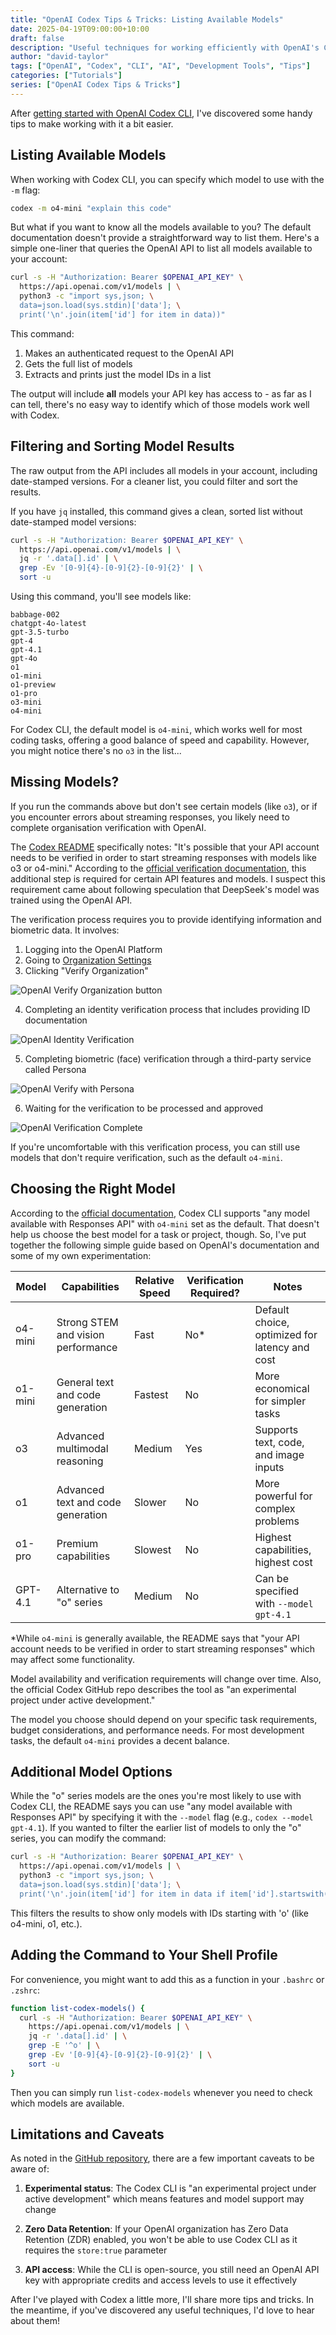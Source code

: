 ```yaml
---
title: "OpenAI Codex Tips & Tricks: Listing Available Models"
date: 2025-04-19T09:00:00+10:00
draft: false
description: "Useful techniques for working efficiently with OpenAI's Codex CLI tool"
author: "david-taylor"
tags: ["OpenAI", "Codex", "CLI", "AI", "Development Tools", "Tips"]
categories: ["Tutorials"]
series: ["OpenAI Codex Tips & Tricks"]
---
```


After [getting started with OpenAI Codex CLI](/posts/2025-04-17-getting-started-with-openai-codex-cli/), I've discovered some handy tips to make working with it a bit easier.

## Listing Available Models

When working with Codex CLI, you can specify which model to use with the `-m` flag:

```bash
codex -m o4-mini "explain this code"
```

But what if you want to know all the models available to you? The default documentation doesn't provide a straightforward way to list them. Here's a simple one-liner that queries the OpenAI API to list all models available to your account:

```bash
curl -s -H "Authorization: Bearer $OPENAI_API_KEY" \
  https://api.openai.com/v1/models | \
  python3 -c "import sys,json; \
  data=json.load(sys.stdin)['data']; \
  print('\n'.join(item['id'] for item in data))"
```

This command:
1. Makes an authenticated request to the OpenAI API
2. Gets the full list of models
3. Extracts and prints just the model IDs in a list

The output will include **all** models your API key has access to - as far as I can tell, there's no easy way to identify which of those models work well with Codex.

## Filtering and Sorting Model Results

The raw output from the API includes all models in your account, including date-stamped versions. For a cleaner list, you could filter and sort the results.

If you have `jq` installed, this command gives a clean, sorted list without date-stamped model versions:

```bash
curl -s -H "Authorization: Bearer $OPENAI_API_KEY" \
  https://api.openai.com/v1/models | \
  jq -r '.data[].id' | \
  grep -Ev '[0-9]{4}-[0-9]{2}-[0-9]{2}' | \
  sort -u
```

Using this command, you'll see models like:

```
babbage-002
chatgpt-4o-latest
gpt-3.5-turbo
gpt-4
gpt-4.1
gpt-4o
o1
o1-mini
o1-preview
o1-pro
o3-mini
o4-mini
```

For Codex CLI, the default model is `o4-mini`, which works well for most coding tasks, offering a good balance of speed and capability. However, you might notice there's no `o3` in the list...

## Missing Models?

If you run the commands above but don't see certain models (like `o3`), or if you encounter errors about streaming responses, you likely need to complete organisation verification with OpenAI.

The [Codex README](https://github.com/openai/codex/blob/main/README.md) specifically notes: "It's possible that your API account needs to be verified in order to start streaming responses with models like o3 or o4-mini." According to the [official verification documentation](https://help.openai.com/en/articles/10910291-api-organization-verification), this additional step is required for certain API features and models. I suspect this requirement came about following speculation that DeepSeek's model was trained using the OpenAI API.

The verification process requires you to provide identifying information and biometric data. It involves:

1. Logging into the OpenAI Platform
2. Going to [Organization Settings](https://platform.openai.com/settings/organization/general)
3. Clicking "Verify Organization"

![OpenAI Verify Organization button](/images/2025/04/screenshot_openai_verify_organization.png)

4. Completing an identity verification process that includes providing ID documentation

![OpenAI Identity Verification](/images/2025/04/screenshot_openai_verify_identity.png)

5. Completing biometric (face) verification through a third-party service called Persona

![OpenAI Verify with Persona](/images/2025/04/screenshot_openai_verify_with_persona.png)

6. Waiting for the verification to be processed and approved

![OpenAI Verification Complete](/images/2025/04/screenshot_openai_verified.png)

If you're uncomfortable with this verification process, you can still use models that don't require verification, such as the default `o4-mini`.

## Choosing the Right Model

According to the [official documentation](https://github.com/openai/codex/blob/main/README.md), Codex CLI supports "any model available with Responses API" with `o4-mini` set as the default. That doesn't help us choose the best model for a task or project, though. So, I've put together the following simple guide based on OpenAI's documentation and some of my own experimentation:

| Model | Capabilities | Relative Speed | Verification Required? | Notes |
|-------|--------------|----------------|----------|-------|
| o4-mini | Strong STEM and vision performance | Fast | No* | Default choice, optimized for latency and cost |
| o1-mini | General text and code generation | Fastest | No | More economical for simpler tasks |
| o3 | Advanced multimodal reasoning | Medium | Yes | Supports text, code, and image inputs |
| o1 | Advanced text and code generation | Slower | No | More powerful for complex problems |
| o1-pro | Premium capabilities | Slowest | No | Highest capabilities, highest cost |
| GPT-4.1 | Alternative to "o" series | Medium | No | Can be specified with `--model gpt-4.1` |

*While `o4-mini` is generally available, the README says that "your API account needs to be verified in order to start streaming responses" which may affect some functionality.

Model availability and verification requirements will change over time. Also, the official Codex GitHub repo describes the tool as "an experimental project under active development."

The model you choose should depend on your specific task requirements, budget considerations, and performance needs. For most development tasks, the default `o4-mini` provides a decent balance.

## Additional Model Options

While the "o" series models are the ones you're most likely to use with Codex CLI, the README says you can use "any model available with Responses API" by specifying it with the `--model` flag (e.g., `codex --model gpt-4.1`). If you wanted to filter the earlier list of models to only the "o" series, you can modify the command:

```bash
curl -s -H "Authorization: Bearer $OPENAI_API_KEY" \
  https://api.openai.com/v1/models | \
  python3 -c "import sys,json; \
  data=json.load(sys.stdin)['data']; \
  print('\n'.join(item['id'] for item in data if item['id'].startswith('o')))"
```

This filters the results to show only models with IDs starting with 'o' (like o4-mini, o1, etc.).

## Adding the Command to Your Shell Profile

For convenience, you might want to add this as a function in your `.bashrc` or `.zshrc`:

```bash
function list-codex-models() {
  curl -s -H "Authorization: Bearer $OPENAI_API_KEY" \
    https://api.openai.com/v1/models | \
    jq -r '.data[].id' | \
    grep -E '^o' | \
    grep -Ev '[0-9]{4}-[0-9]{2}-[0-9]{2}' | \
    sort -u
}
```

Then you can simply run `list-codex-models` whenever you need to check which models are available.

## Limitations and Caveats

As noted in the [GitHub repository](https://github.com/openai/codex/blob/main/README.md), there are a few important caveats to be aware of:

1. **Experimental status**: The Codex CLI is "an experimental project under active development" which means features and model support may change
  
2. **Zero Data Retention**: If your OpenAI organization has Zero Data Retention (ZDR) enabled, you won't be able to use Codex CLI as it requires the `store:true` parameter

3. **API access**: While the CLI is open-source, you still need an OpenAI API key with appropriate credits and access levels to use it effectively

After I've played with Codex a little more, I'll share more tips and tricks. In the meantime, if you've discovered any useful techniques, I'd love to hear about them!
